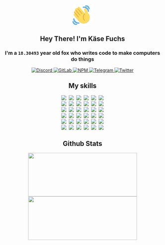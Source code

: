 <div><p align=center><img src=./resources/images/wave.gif width=64px height=64px></p><h2 align=center>Hey There! I'm Käse Fuchs</h2><h3 align=center>I'm a <code>18.30493</code> year old fox who writes code to make computers do things</h3><p align=center><a href=https://discord.com/users/507526681125322772><img alt=Discord src="https://img.shields.io/badge/Discord-5865F2?logo=discord&logoColor=white&style=flat-square#501c721327f28486f358849b6d7a639b"> </a><a href=https://gitlab.com/kasefuchs><img alt=GitLab src="https://img.shields.io/badge/GitLab-330F63?logo=gitlab&logoColor=white&style=flat-square#501c721327f28486f358849b6d7a639b"> </a><a href=https://npmjs.com/~kasefuchs><img alt=NPM src="https://img.shields.io/badge/NPM-CB3837?logo=npm&logoColor=white&style=flat-square#501c721327f28486f358849b6d7a639b"> </a><a href=https://t.me/kasefuchs><img alt=Telegram src="https://img.shields.io/badge/Telegram-2CA5E0?logo=telegram&logoColor=white&style=flat-square#501c721327f28486f358849b6d7a639b"> </a><a href=https://twitter.com/kasefuchs><img alt=Twitter src="https://img.shields.io/badge/Twitter-1DA1F2?logo=twitter&logoColor=white&style=flat-square#501c721327f28486f358849b6d7a639b"></a></p><h2 align=center>My skills</h2><p align=center><a href=https://aws.amazon.com/ ><picture><source srcset="https://skillicons.dev/icons?i=aws&theme=dark#501c721327f28486f358849b6d7a639b" media="(prefers-color-scheme: dark)"><source srcset="https://skillicons.dev/icons?i=aws&theme=light#501c721327f28486f358849b6d7a639b" media="(prefers-color-scheme: light), (prefers-color-scheme: no-preference)"><img src="https://skillicons.dev/icons?i=aws&theme=light#501c721327f28486f358849b6d7a639b"></picture></a>&nbsp;&nbsp;<a href=https://en.wikipedia.org/wiki/Bash_(Unix_shell)><picture><source srcset="https://skillicons.dev/icons?i=bash&theme=dark#501c721327f28486f358849b6d7a639b" media="(prefers-color-scheme: dark)"><source srcset="https://skillicons.dev/icons?i=bash&theme=light#501c721327f28486f358849b6d7a639b" media="(prefers-color-scheme: light), (prefers-color-scheme: no-preference)"><img src="https://skillicons.dev/icons?i=bash&theme=light#501c721327f28486f358849b6d7a639b"></picture></a>&nbsp;&nbsp;<a href=https://discord.com/developers/docs><picture><source srcset="https://skillicons.dev/icons?i=bots&theme=dark#501c721327f28486f358849b6d7a639b" media="(prefers-color-scheme: dark)"><source srcset="https://skillicons.dev/icons?i=bots&theme=light#501c721327f28486f358849b6d7a639b" media="(prefers-color-scheme: light), (prefers-color-scheme: no-preference)"><img src="https://skillicons.dev/icons?i=bots&theme=light#501c721327f28486f358849b6d7a639b"></picture></a>&nbsp;&nbsp;<a href=https://www.cloudflare.com/ ><picture><source srcset="https://skillicons.dev/icons?i=cloudflare&theme=dark#501c721327f28486f358849b6d7a639b" media="(prefers-color-scheme: dark)"><source srcset="https://skillicons.dev/icons?i=cloudflare&theme=light#501c721327f28486f358849b6d7a639b" media="(prefers-color-scheme: light), (prefers-color-scheme: no-preference)"><img src="https://skillicons.dev/icons?i=cloudflare&theme=light#501c721327f28486f358849b6d7a639b"></picture></a>&nbsp;&nbsp;<a href=https://en.wikipedia.org/wiki/CSS><picture><source srcset="https://skillicons.dev/icons?i=css&theme=dark#501c721327f28486f358849b6d7a639b" media="(prefers-color-scheme: dark)"><source srcset="https://skillicons.dev/icons?i=css&theme=light#501c721327f28486f358849b6d7a639b" media="(prefers-color-scheme: light), (prefers-color-scheme: no-preference)"><img src="https://skillicons.dev/icons?i=css&theme=light#501c721327f28486f358849b6d7a639b"></picture></a>&nbsp;&nbsp;<a href=https://www.docker.com/ ><picture><source srcset="https://skillicons.dev/icons?i=docker&theme=dark#501c721327f28486f358849b6d7a639b" media="(prefers-color-scheme: dark)"><source srcset="https://skillicons.dev/icons?i=docker&theme=light#501c721327f28486f358849b6d7a639b" media="(prefers-color-scheme: light), (prefers-color-scheme: no-preference)"><img src="https://skillicons.dev/icons?i=docker&theme=light#501c721327f28486f358849b6d7a639b"></picture></a><br><a href=https://www.electronjs.org/ ><picture><source srcset="https://skillicons.dev/icons?i=electron&theme=dark#501c721327f28486f358849b6d7a639b" media="(prefers-color-scheme: dark)"><source srcset="https://skillicons.dev/icons?i=electron&theme=light#501c721327f28486f358849b6d7a639b" media="(prefers-color-scheme: light), (prefers-color-scheme: no-preference)"><img src="https://skillicons.dev/icons?i=electron&theme=light#501c721327f28486f358849b6d7a639b"></picture></a>&nbsp;&nbsp;<a href=https://expressjs.com/ ><picture><source srcset="https://skillicons.dev/icons?i=express&theme=dark#501c721327f28486f358849b6d7a639b" media="(prefers-color-scheme: dark)"><source srcset="https://skillicons.dev/icons?i=express&theme=light#501c721327f28486f358849b6d7a639b" media="(prefers-color-scheme: light), (prefers-color-scheme: no-preference)"><img src="https://skillicons.dev/icons?i=express&theme=light#501c721327f28486f358849b6d7a639b"></picture></a>&nbsp;&nbsp;<a href=https://www.figma.com/ ><picture><source srcset="https://skillicons.dev/icons?i=figma&theme=dark#501c721327f28486f358849b6d7a639b" media="(prefers-color-scheme: dark)"><source srcset="https://skillicons.dev/icons?i=figma&theme=light#501c721327f28486f358849b6d7a639b" media="(prefers-color-scheme: light), (prefers-color-scheme: no-preference)"><img src="https://skillicons.dev/icons?i=figma&theme=light#501c721327f28486f358849b6d7a639b"></picture></a>&nbsp;&nbsp;<a href=https://firebase.google.com/ ><picture><source srcset="https://skillicons.dev/icons?i=firebase&theme=dark#501c721327f28486f358849b6d7a639b" media="(prefers-color-scheme: dark)"><source srcset="https://skillicons.dev/icons?i=firebase&theme=light#501c721327f28486f358849b6d7a639b" media="(prefers-color-scheme: light), (prefers-color-scheme: no-preference)"><img src="https://skillicons.dev/icons?i=firebase&theme=light#501c721327f28486f358849b6d7a639b"></picture></a>&nbsp;&nbsp;<a href=https://flask.palletsprojects.com/ ><picture><source srcset="https://skillicons.dev/icons?i=flask&theme=dark#501c721327f28486f358849b6d7a639b" media="(prefers-color-scheme: dark)"><source srcset="https://skillicons.dev/icons?i=flask&theme=light#501c721327f28486f358849b6d7a639b" media="(prefers-color-scheme: light), (prefers-color-scheme: no-preference)"><img src="https://skillicons.dev/icons?i=flask&theme=light#501c721327f28486f358849b6d7a639b"></picture></a>&nbsp;&nbsp;<a href=https://cloud.google.com/ ><picture><source srcset="https://skillicons.dev/icons?i=gcp&theme=dark#501c721327f28486f358849b6d7a639b" media="(prefers-color-scheme: dark)"><source srcset="https://skillicons.dev/icons?i=gcp&theme=light#501c721327f28486f358849b6d7a639b" media="(prefers-color-scheme: light), (prefers-color-scheme: no-preference)"><img src="https://skillicons.dev/icons?i=gcp&theme=light#501c721327f28486f358849b6d7a639b"></picture></a><br><a href=https://git-scm.com/ ><picture><source srcset="https://skillicons.dev/icons?i=git&theme=dark#501c721327f28486f358849b6d7a639b" media="(prefers-color-scheme: dark)"><source srcset="https://skillicons.dev/icons?i=git&theme=light#501c721327f28486f358849b6d7a639b" media="(prefers-color-scheme: light), (prefers-color-scheme: no-preference)"><img src="https://skillicons.dev/icons?i=git&theme=light#501c721327f28486f358849b6d7a639b"></picture></a>&nbsp;&nbsp;<a href=https://github.com/ ><picture><source srcset="https://skillicons.dev/icons?i=github&theme=dark#501c721327f28486f358849b6d7a639b" media="(prefers-color-scheme: dark)"><source srcset="https://skillicons.dev/icons?i=github&theme=light#501c721327f28486f358849b6d7a639b" media="(prefers-color-scheme: light), (prefers-color-scheme: no-preference)"><img src="https://skillicons.dev/icons?i=github&theme=light#501c721327f28486f358849b6d7a639b"></picture></a>&nbsp;&nbsp;<a href=https://gitlab.com/ ><picture><source srcset="https://skillicons.dev/icons?i=gitlab&theme=dark#501c721327f28486f358849b6d7a639b" media="(prefers-color-scheme: dark)"><source srcset="https://skillicons.dev/icons?i=gitlab&theme=light#501c721327f28486f358849b6d7a639b" media="(prefers-color-scheme: light), (prefers-color-scheme: no-preference)"><img src="https://skillicons.dev/icons?i=gitlab&theme=light#501c721327f28486f358849b6d7a639b"></picture></a>&nbsp;&nbsp;<a href=https://www.heroku.com/ ><picture><source srcset="https://skillicons.dev/icons?i=heroku&theme=dark#501c721327f28486f358849b6d7a639b" media="(prefers-color-scheme: dark)"><source srcset="https://skillicons.dev/icons?i=heroku&theme=light#501c721327f28486f358849b6d7a639b" media="(prefers-color-scheme: light), (prefers-color-scheme: no-preference)"><img src="https://skillicons.dev/icons?i=heroku&theme=light#501c721327f28486f358849b6d7a639b"></picture></a>&nbsp;&nbsp;<a href=https://en.wikipedia.org/wiki/HTML><picture><source srcset="https://skillicons.dev/icons?i=html&theme=dark#501c721327f28486f358849b6d7a639b" media="(prefers-color-scheme: dark)"><source srcset="https://skillicons.dev/icons?i=html&theme=light#501c721327f28486f358849b6d7a639b" media="(prefers-color-scheme: light), (prefers-color-scheme: no-preference)"><img src="https://skillicons.dev/icons?i=html&theme=light#501c721327f28486f358849b6d7a639b"></picture></a>&nbsp;&nbsp;<a href=https://en.wikipedia.org/wiki/JavaScript><picture><source srcset="https://skillicons.dev/icons?i=js&theme=dark#501c721327f28486f358849b6d7a639b" media="(prefers-color-scheme: dark)"><source srcset="https://skillicons.dev/icons?i=js&theme=light#501c721327f28486f358849b6d7a639b" media="(prefers-color-scheme: light), (prefers-color-scheme: no-preference)"><img src="https://skillicons.dev/icons?i=js&theme=light#501c721327f28486f358849b6d7a639b"></picture></a><br><a href=https://en.wikipedia.org/wiki/Linux><picture><source srcset="https://skillicons.dev/icons?i=linux&theme=dark#501c721327f28486f358849b6d7a639b" media="(prefers-color-scheme: dark)"><source srcset="https://skillicons.dev/icons?i=linux&theme=light#501c721327f28486f358849b6d7a639b" media="(prefers-color-scheme: light), (prefers-color-scheme: no-preference)"><img src="https://skillicons.dev/icons?i=linux&theme=light#501c721327f28486f358849b6d7a639b"></picture></a>&nbsp;&nbsp;<a href=https://mui.com/ ><picture><source srcset="https://skillicons.dev/icons?i=materialui&theme=dark#501c721327f28486f358849b6d7a639b" media="(prefers-color-scheme: dark)"><source srcset="https://skillicons.dev/icons?i=materialui&theme=light#501c721327f28486f358849b6d7a639b" media="(prefers-color-scheme: light), (prefers-color-scheme: no-preference)"><img src="https://skillicons.dev/icons?i=materialui&theme=light#501c721327f28486f358849b6d7a639b"></picture></a>&nbsp;&nbsp;<a href=https://en.wikipedia.org/wiki/Markdown><picture><source srcset="https://skillicons.dev/icons?i=md&theme=dark#501c721327f28486f358849b6d7a639b" media="(prefers-color-scheme: dark)"><source srcset="https://skillicons.dev/icons?i=md&theme=light#501c721327f28486f358849b6d7a639b" media="(prefers-color-scheme: light), (prefers-color-scheme: no-preference)"><img src="https://skillicons.dev/icons?i=md&theme=light#501c721327f28486f358849b6d7a639b"></picture></a>&nbsp;&nbsp;<a href=https://www.mongodb.com/ ><picture><source srcset="https://skillicons.dev/icons?i=mongodb&theme=dark#501c721327f28486f358849b6d7a639b" media="(prefers-color-scheme: dark)"><source srcset="https://skillicons.dev/icons?i=mongodb&theme=light#501c721327f28486f358849b6d7a639b" media="(prefers-color-scheme: light), (prefers-color-scheme: no-preference)"><img src="https://skillicons.dev/icons?i=mongodb&theme=light#501c721327f28486f358849b6d7a639b"></picture></a>&nbsp;&nbsp;<a href=https://www.mysql.com/ ><picture><source srcset="https://skillicons.dev/icons?i=mysql&theme=dark#501c721327f28486f358849b6d7a639b" media="(prefers-color-scheme: dark)"><source srcset="https://skillicons.dev/icons?i=mysql&theme=light#501c721327f28486f358849b6d7a639b" media="(prefers-color-scheme: light), (prefers-color-scheme: no-preference)"><img src="https://skillicons.dev/icons?i=mysql&theme=light#501c721327f28486f358849b6d7a639b"></picture></a>&nbsp;&nbsp;<a href=https://nextjs.org/ ><picture><source srcset="https://skillicons.dev/icons?i=nextjs&theme=dark#501c721327f28486f358849b6d7a639b" media="(prefers-color-scheme: dark)"><source srcset="https://skillicons.dev/icons?i=nextjs&theme=light#501c721327f28486f358849b6d7a639b" media="(prefers-color-scheme: light), (prefers-color-scheme: no-preference)"><img src="https://skillicons.dev/icons?i=nextjs&theme=light#501c721327f28486f358849b6d7a639b"></picture></a><br><a href=https://nodejs.org/en/ ><picture><source srcset="https://skillicons.dev/icons?i=nodejs&theme=dark#501c721327f28486f358849b6d7a639b" media="(prefers-color-scheme: dark)"><source srcset="https://skillicons.dev/icons?i=nodejs&theme=light#501c721327f28486f358849b6d7a639b" media="(prefers-color-scheme: light), (prefers-color-scheme: no-preference)"><img src="https://skillicons.dev/icons?i=nodejs&theme=light#501c721327f28486f358849b6d7a639b"></picture></a>&nbsp;&nbsp;<a href=https://www.postgresql.org/ ><picture><source srcset="https://skillicons.dev/icons?i=postgres&theme=dark#501c721327f28486f358849b6d7a639b" media="(prefers-color-scheme: dark)"><source srcset="https://skillicons.dev/icons?i=postgres&theme=light#501c721327f28486f358849b6d7a639b" media="(prefers-color-scheme: light), (prefers-color-scheme: no-preference)"><img src="https://skillicons.dev/icons?i=postgres&theme=light#501c721327f28486f358849b6d7a639b"></picture></a>&nbsp;&nbsp;<a href=https://learn.microsoft.com/en-us/powershell/ ><picture><source srcset="https://skillicons.dev/icons?i=powershell&theme=dark#501c721327f28486f358849b6d7a639b" media="(prefers-color-scheme: dark)"><source srcset="https://skillicons.dev/icons?i=powershell&theme=light#501c721327f28486f358849b6d7a639b" media="(prefers-color-scheme: light), (prefers-color-scheme: no-preference)"><img src="https://skillicons.dev/icons?i=powershell&theme=light#501c721327f28486f358849b6d7a639b"></picture></a>&nbsp;&nbsp;<a href=https://www.python.org/ ><picture><source srcset="https://skillicons.dev/icons?i=py&theme=dark#501c721327f28486f358849b6d7a639b" media="(prefers-color-scheme: dark)"><source srcset="https://skillicons.dev/icons?i=py&theme=light#501c721327f28486f358849b6d7a639b" media="(prefers-color-scheme: light), (prefers-color-scheme: no-preference)"><img src="https://skillicons.dev/icons?i=py&theme=light#501c721327f28486f358849b6d7a639b"></picture></a>&nbsp;&nbsp;<a href=https://www.raspberrypi.org/ ><picture><source srcset="https://skillicons.dev/icons?i=raspberrypi&theme=dark#501c721327f28486f358849b6d7a639b" media="(prefers-color-scheme: dark)"><source srcset="https://skillicons.dev/icons?i=raspberrypi&theme=light#501c721327f28486f358849b6d7a639b" media="(prefers-color-scheme: light), (prefers-color-scheme: no-preference)"><img src="https://skillicons.dev/icons?i=raspberrypi&theme=light#501c721327f28486f358849b6d7a639b"></picture></a>&nbsp;&nbsp;<a href=https://reactjs.org/ ><picture><source srcset="https://skillicons.dev/icons?i=react&theme=dark#501c721327f28486f358849b6d7a639b" media="(prefers-color-scheme: dark)"><source srcset="https://skillicons.dev/icons?i=react&theme=light#501c721327f28486f358849b6d7a639b" media="(prefers-color-scheme: light), (prefers-color-scheme: no-preference)"><img src="https://skillicons.dev/icons?i=react&theme=light#501c721327f28486f358849b6d7a639b"></picture></a><br><a href=https://redux.js.org/ ><picture><source srcset="https://skillicons.dev/icons?i=redux&theme=dark#501c721327f28486f358849b6d7a639b" media="(prefers-color-scheme: dark)"><source srcset="https://skillicons.dev/icons?i=redux&theme=light#501c721327f28486f358849b6d7a639b" media="(prefers-color-scheme: light), (prefers-color-scheme: no-preference)"><img src="https://skillicons.dev/icons?i=redux&theme=light#501c721327f28486f358849b6d7a639b"></picture></a>&nbsp;&nbsp;<a href=https://en.wikipedia.org/wiki/Regular_expression><picture><source srcset="https://skillicons.dev/icons?i=regex&theme=dark#501c721327f28486f358849b6d7a639b" media="(prefers-color-scheme: dark)"><source srcset="https://skillicons.dev/icons?i=regex&theme=light#501c721327f28486f358849b6d7a639b" media="(prefers-color-scheme: light), (prefers-color-scheme: no-preference)"><img src="https://skillicons.dev/icons?i=regex&theme=light#501c721327f28486f358849b6d7a639b"></picture></a>&nbsp;&nbsp;<a href=https://en.wikipedia.org/wiki/Sass_(stylesheet_language)><picture><source srcset="https://skillicons.dev/icons?i=sass&theme=dark#501c721327f28486f358849b6d7a639b" media="(prefers-color-scheme: dark)"><source srcset="https://skillicons.dev/icons?i=sass&theme=light#501c721327f28486f358849b6d7a639b" media="(prefers-color-scheme: light), (prefers-color-scheme: no-preference)"><img src="https://skillicons.dev/icons?i=sass&theme=light#501c721327f28486f358849b6d7a639b"></picture></a>&nbsp;&nbsp;<a href=https://www.typescriptlang.org/ ><picture><source srcset="https://skillicons.dev/icons?i=ts&theme=dark#501c721327f28486f358849b6d7a639b" media="(prefers-color-scheme: dark)"><source srcset="https://skillicons.dev/icons?i=ts&theme=light#501c721327f28486f358849b6d7a639b" media="(prefers-color-scheme: light), (prefers-color-scheme: no-preference)"><img src="https://skillicons.dev/icons?i=ts&theme=light#501c721327f28486f358849b6d7a639b"></picture></a>&nbsp;&nbsp;<a href=https://unity.com/ ><picture><source srcset="https://skillicons.dev/icons?i=unity&theme=dark#501c721327f28486f358849b6d7a639b" media="(prefers-color-scheme: dark)"><source srcset="https://skillicons.dev/icons?i=unity&theme=light#501c721327f28486f358849b6d7a639b" media="(prefers-color-scheme: light), (prefers-color-scheme: no-preference)"><img src="https://skillicons.dev/icons?i=unity&theme=light#501c721327f28486f358849b6d7a639b"></picture></a>&nbsp;&nbsp;<a href=https://workers.cloudflare.com/ ><picture><source srcset="https://skillicons.dev/icons?i=workers&theme=dark#501c721327f28486f358849b6d7a639b" media="(prefers-color-scheme: dark)"><source srcset="https://skillicons.dev/icons?i=workers&theme=light#501c721327f28486f358849b6d7a639b" media="(prefers-color-scheme: light), (prefers-color-scheme: no-preference)"><img src="https://skillicons.dev/icons?i=workers&theme=light#501c721327f28486f358849b6d7a639b"></picture></a><br></p><h2 align=center>Github Stats</h2><p align=center><picture><source srcset="https://github-readme-stats-kasefuchs.vercel.app/api/?count_private=true&hide_border=true&hide_rank=true&line_height=20&hide_title=true&username=Kasefuchs&theme=dark#501c721327f28486f358849b6d7a639b" media="(prefers-color-scheme: dark)"><source srcset="https://github-readme-stats-kasefuchs.vercel.app/api/?count_private=true&hide_border=true&hide_rank=true&line_height=20&hide_title=true&username=Kasefuchs&theme=light#501c721327f28486f358849b6d7a639b" media="(prefers-color-scheme: light), (prefers-color-scheme: no-preference)"><img align=middle width=350 height=140 src="https://github-readme-stats-kasefuchs.vercel.app/api/?count_private=true&hide_border=true&hide_rank=true&line_height=20&hide_title=true&username=Kasefuchs&theme=light#501c721327f28486f358849b6d7a639b"></picture><picture><source srcset="https://github-readme-stats-kasefuchs.vercel.app/api/top-langs/?count_private=true&hide_border=true&layout=compact&username=Kasefuchs&theme=dark#501c721327f28486f358849b6d7a639b" media="(prefers-color-scheme: dark)"><source srcset="https://github-readme-stats-kasefuchs.vercel.app/api/top-langs/?count_private=true&hide_border=true&layout=compact&username=Kasefuchs&theme=light#501c721327f28486f358849b6d7a639b" media="(prefers-color-scheme: light), (prefers-color-scheme: no-preference)"><img align=middle width=350 height=140 src="https://github-readme-stats-kasefuchs.vercel.app/api/top-langs/?count_private=true&hide_border=true&layout=compact&username=Kasefuchs&theme=light#501c721327f28486f358849b6d7a639b"></picture></p><img src="https://hit.yhype.me/github/profile?user_id=64592097#501c721327f28486f358849b6d7a639b" alt=""></div>
